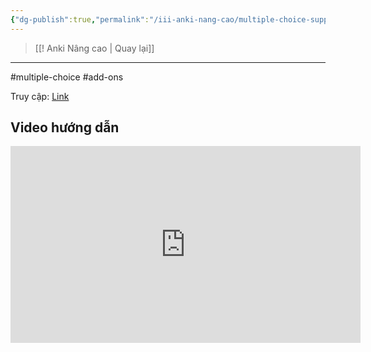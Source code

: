 ```yaml
---
{"dg-publish":true,"permalink":"/iii-anki-nang-cao/multiple-choice-support-tao-the-dang-trac-nghiem-multiple-choice-bang-anki/","noteIcon":""}
---
```


> [[! Anki Nâng cao \| Quay lại]]
___

#multiple-choice #add-ons 

Truy cập: [Link](https://ankivn.com/huong-dan/multiple-choice/)

## Video hướng dẫn
<iframe width="560" height="315" src="https://www.youtube.com/embed/hL0oWjCtwKY" title="YouTube video player" frameborder="0" allow="accelerometer; autoplay; clipboard-write; encrypted-media; gyroscope; picture-in-picture; web-share" allowfullscreen></iframe>